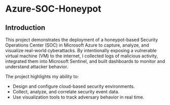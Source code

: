# Azure-SOC-Honeypot
## Introduction

This project demonstrates the deployment of a honeypot-based Security Operations Center (SOC) in Microsoft Azure to capture, analyze, and visualize real-world cyberattacks. By intentionally exposing a vulnerable virtual machine (VM) to the internet, I collected logs of malicious activity, integrated them into Microsoft Sentinel, and built dashboards to monitor and understand attacker behavior.

The project highlights my ability to:
- Design and configure cloud-based security environments.
- Collect, analyze, and correlate security event data.
- Use visualization tools to track adversary behavior in real time.
